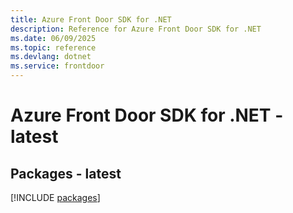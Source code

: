 ```yaml
---
title: Azure Front Door SDK for .NET
description: Reference for Azure Front Door SDK for .NET
ms.date: 06/09/2025
ms.topic: reference
ms.devlang: dotnet
ms.service: frontdoor
---
```

# Azure Front Door SDK for .NET - latest
## Packages - latest
[!INCLUDE [packages](front-door-index.md)]